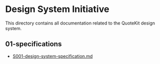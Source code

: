 # Design System Initiative

This directory contains all documentation related to the QuoteKit design system.

## 01-specifications

- [S001-design-system-specification.md](./01-specifications/S001-design-system-specification.md)
